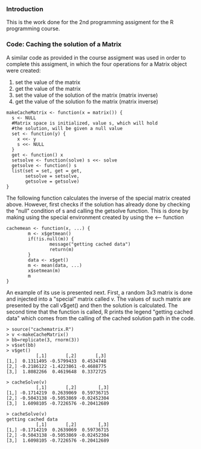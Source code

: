 ### Introduction

This is the work done for the 2nd programming assigment for the R programming course. 

### Code: Caching the solution of a Matrix

A similar code as provided in the course assigment was used in order to complete this assigment, in which the four operations for a Matrix object were created:

1.  set the value of the matrix
2.  get the value of the matrix
3.  set the value of the solution of the matrix (matrix inverse)
4.  get the value of the solution fo the matrix (matrix inverse)

<!-- -->


    makeCacheMatrix <- function(x = matrix()) {
      s <- NULL
      #Matrix space is initialized, value s, which will hold
      #the solution, will be given a null value
      set <- function(y) {
        x <<- y
        s <<- NULL
      }
      get <- function() x
      setsolve <- function(solve) s <<- solve 
      getsolve <- function() s
      list(set = set, get = get,
           setsolve = setsolve,
           getsolve = getsolve)
    }

The following function calculates the inverse of the special matrix created above. However, first checks if the solution has already done by checking the "null" condition of s and calling the getsolve function. This is done by making using the special environment created by using the <-- function

    cachemean <- function(x, ...) {
            m <- x$getmean()
            if(!is.null(m)) {
                    message("getting cached data")
                    return(m)
            }
            data <- x$get()
            m <- mean(data, ...)
            x$setmean(m)
            m
    }

An example of its use is presented next. First, a random 3x3 matrix is done and injected into a "special" matrix called v. The values of such matrix are presented by the call v$get() and then the solution is calculated. The second time that the function is called, R prints the legend "getting cached data" which comes from the calling of the cached solution path in the code.


    > source("cachematrix.R")
    > v <-makeCacheMatrix()
    > bb=replicate(3, rnorm(3))
    > v$set(bb)
    > v$get()
               [,1]       [,2]       [,3]
    [1,]  0.1311495 -0.5799433  0.4534748
    [2,] -0.2186122 -1.4223861 -0.4688775
    [3,]  1.8082266  0.4619648  0.3372725
    
    > cacheSolve(v)
               [,1]       [,2]        [,3]
    [1,] -0.1714219  0.2639069  0.59736715
    [2,] -0.5043138 -0.5053869 -0.02452304
    [3,]  1.6098105 -0.7226576 -0.20412689
    
    > cacheSolve(v)
    getting cached data
               [,1]       [,2]        [,3]
    [1,] -0.1714219  0.2639069  0.59736715
    [2,] -0.5043138 -0.5053869 -0.02452304
    [3,]  1.6098105 -0.7226576 -0.20412689
